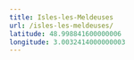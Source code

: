 ```yaml
---
title: Isles-les-Meldeuses
url: /isles-les-meldeuses/
latitude: 48.998841600000006
longitude: 3.0032414000000003
---
```

